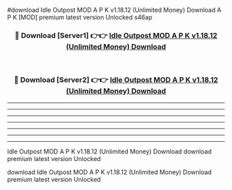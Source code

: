 #download Idle Outpost MOD A P K v1.18.12 (Unlimited Money) Download A P K [MOD] premium latest version Unlocked s46ap 



<div align="center">
<h3>🔴 Download [Server1] 👉👉 <a href="https://apkdownload-94cd0.web.app/">Idle Outpost MOD A P K v1.18.12 (Unlimited Money) Download</a></h3><br>

<h3>🔴 Download [Server2] 👉👉 <a href="https://apkdownload-94cd0.web.app/">Idle Outpost MOD A P K v1.18.12 (Unlimited Money) Download</a></h3>
</div>





----------------------------------------------------------

----------------------------------------------------------

----------------------------------------------------------

----------------------------------------------------------

----------------------------------------------------------

----------------------------------------------------------

----------------------------------------------------------

Idle Outpost MOD A P K v1.18.12 (Unlimited Money) Download download premium latest version Unlocked

download Idle Outpost MOD A P K v1.18.12 (Unlimited Money) Download premium latest version Unlocked
